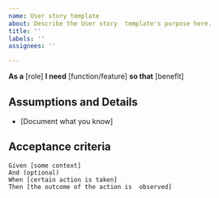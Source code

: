 ```yaml
---
name: User story template
about: Describe the User story  template's purpose here.
title: ''
labels: ''
assignees: ''

---
```


**As a** [role]
**I need** [function/feature]
**so that** [benefit]

## Assumptions and Details 

* [Document what you know]


## Acceptance criteria

```gherkin
Given [some context]
And (optional)
When [certain action is taken]
Then [the outcome of the action is  observed]
```
